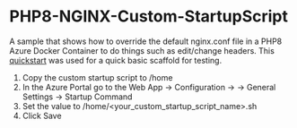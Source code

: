 # PHP8-NGINX-Custom-StartupScript

A sample that shows how to override the default nginx.conf file in a PHP8 Azure Docker Container to do things such as edit/change headers. This [quickstart](https://docs.microsoft.com/en-us/azure/app-service/quickstart-php?pivots=platform-linux) was used for a quick basic scaffold for testing.

1. Copy the custom startup script to /home
2. In the Azure Portal go to the Web App -> Configuration -> -> General Settings -> Startup Command
3. Set the value to /home/<your_custom_startup_script_name>.sh
4. Click Save
